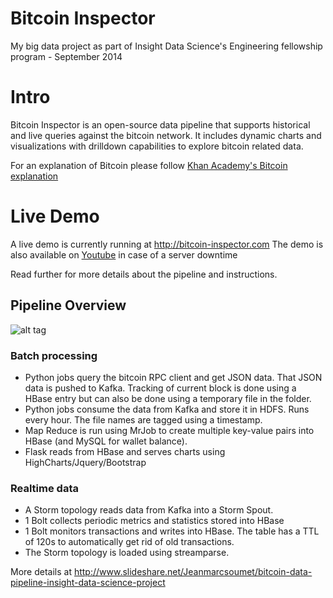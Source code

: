 Bitcoin Inspector
=================

My big data project as part of Insight Data Science's Engineering fellowship program - September 2014


# Intro
Bitcoin Inspector is an open-source data pipeline that supports historical and live queries against the bitcoin network. It includes dynamic charts and visualizations with drilldown capabilities to explore bitcoin related data.

For an explanation of Bitcoin please follow [Khan Academy's Bitcoin explanation](https://www.khanacademy.org/economics-finance-domain/core-finance/money-and-banking/bitcoin/v/bitcoin-what-is-it)

# Live Demo
A live demo is currently running at http://bitcoin-inspector.com
The demo is also available on [Youtube](https://www.youtube.com/watch?v=3UJqJWoZ8Ro) in case of a server downtime



Read further for more details about the pipeline and instructions.

## Pipeline Overview

![alt tag](http://image.slidesharecdn.com/jean-marc-insightdataengineering-140925170658-phpapp02/95/bitcoin-data-pipeline-insight-data-science-project-september-2014-8-1024.jpg)


### Batch processing

- Python jobs query the bitcoin RPC client and get JSON data. That JSON data is pushed to Kafka. Tracking of current block is done using a HBase entry but can also be done using a temporary file in the folder.
- Python jobs consume the data from Kafka and store it in HDFS. Runs every hour. The file names are tagged using a timestamp.
- Map Reduce is run using MrJob to create multiple key-value pairs into HBase (and MySQL for wallet balance).
- Flask reads from HBase and serves charts using HighCharts/Jquery/Bootstrap

### Realtime data

- A Storm topology reads data from Kafka into a Storm Spout.
- 1 Bolt collects periodic metrics and statistics stored into HBase
- 1 Bolt monitors transactions and writes into HBase. The table has a TTL of 120s to automatically get rid of old transactions.
- The Storm topology is loaded using streamparse.




More details at http://www.slideshare.net/Jeanmarcsoumet/bitcoin-data-pipeline-insight-data-science-project
